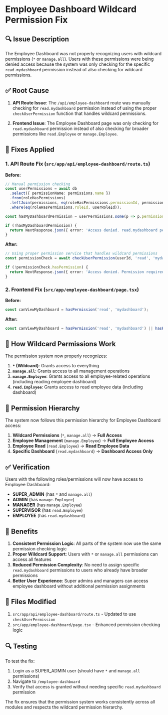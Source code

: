 # Employee Dashboard Wildcard Permission Fix

## 🔍 Issue Description

The Employee Dashboard was not properly recognizing users with wildcard permissions (`*` or `manage.all`). Users with these permissions were being denied access because the system was only checking for the specific `read.mydashboard` permission instead of also checking for wildcard permissions.

## ✅ Root Cause

1. **API Route Issue**: The `/api/employee-dashboard` route was manually checking for `read.mydashboard` permission instead of using the proper `checkUserPermission` function that handles wildcard permissions.

2. **Frontend Issue**: The Employee Dashboard page was only checking for `read.mydashboard` permission instead of also checking for broader permissions like `read.Employee` or `manage.Employee`.

## 🔧 Fixes Applied

### 1. API Route Fix (`src/app/api/employee-dashboard/route.ts`)

**Before:**
```typescript
// Manual permission checking
const userPermissions = await db
  .select({ permissionName: permissions.name })
  .from(roleHasPermissions)
  .leftJoin(permissions, eq(roleHasPermissions.permissionId, permissions.id))
  .where(eq(roleHasPermissions.roleId, userRoleId));

const hasMyDashboardPermission = userPermissions.some(p => p.permissionName === 'read.mydashboard');

if (!hasMyDashboardPermission) {
  return NextResponse.json({ error: 'Access denied. read.mydashboard permission required.' }, { status: 403 });
}
```

**After:**
```typescript
// Using proper permission service that handles wildcard permissions
const permissionCheck = await checkUserPermission(userId, 'read', 'mydashboard');

if (!permissionCheck.hasPermission) {
  return NextResponse.json({ error: 'Access denied. Permission required to access employee dashboard.' }, { status: 403 });
}
```

### 2. Frontend Fix (`src/app/employee-dashboard/page.tsx`)

**Before:**
```typescript
const canViewMyDashboard = hasPermission('read', 'mydashboard');
```

**After:**
```typescript
const canViewMyDashboard = hasPermission('read', 'mydashboard') || hasPermission('read', 'Employee') || hasPermission('manage', 'Employee');
```

## 🎯 How Wildcard Permissions Work

The permission system now properly recognizes:

1. **`*` (Wildcard)**: Grants access to everything
2. **`manage.all`**: Grants access to all management operations
3. **`manage.Employee`**: Grants access to all employee-related operations (including reading employee dashboard)
4. **`read.Employee`**: Grants access to read employee data (including dashboard)

## 🔐 Permission Hierarchy

The system now follows this permission hierarchy for Employee Dashboard access:

1. **Wildcard Permissions** (`*`, `manage.all`) → **Full Access**
2. **Employee Management** (`manage.Employee`) → **Full Employee Access**
3. **Employee Read** (`read.Employee`) → **Read Employee Data**
4. **Specific Dashboard** (`read.mydashboard`) → **Dashboard Access Only**

## ✅ Verification

Users with the following roles/permissions will now have access to Employee Dashboard:

- **SUPER_ADMIN** (has `*` and `manage.all`)
- **ADMIN** (has `manage.Employee`)
- **MANAGER** (has `manage.Employee`)
- **SUPERVISOR** (has `read.Employee`)
- **EMPLOYEE** (has `read.mydashboard`)

## 🚀 Benefits

1. **Consistent Permission Logic**: All parts of the system now use the same permission checking logic
2. **Proper Wildcard Support**: Users with `*` or `manage.all` permissions can access all features
3. **Reduced Permission Complexity**: No need to assign specific `read.mydashboard` permissions to users who already have broader permissions
4. **Better User Experience**: Super admins and managers can access employee dashboard without additional permission assignments

## 📝 Files Modified

1. `src/app/api/employee-dashboard/route.ts` - Updated to use `checkUserPermission`
2. `src/app/employee-dashboard/page.tsx` - Enhanced permission checking logic

## 🔍 Testing

To test the fix:

1. Login as a SUPER_ADMIN user (should have `*` and `manage.all` permissions)
2. Navigate to `/employee-dashboard`
3. Verify that access is granted without needing specific `read.mydashboard` permission

The fix ensures that the permission system works consistently across all modules and respects the wildcard permission hierarchy.
